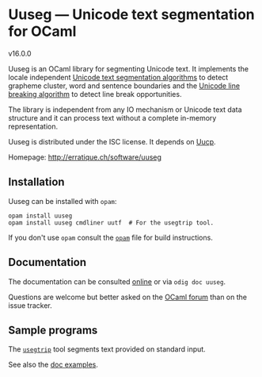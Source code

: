 Uuseg — Unicode text segmentation for OCaml
===============================================================================
v16.0.0

Uuseg is an OCaml library for segmenting Unicode text. It implements
the locale independent [Unicode text segmentation algorithms][1] to
detect grapheme cluster, word and sentence boundaries and the [Unicode
line breaking algorithm][2] to detect line break opportunities.

The library is independent from any IO mechanism or Unicode text data
structure and it can process text without a complete in-memory
representation.

Uuseg is distributed under the ISC license. It depends on [Uucp].

[1]: http://www.unicode.org/reports/tr29/
[2]: http://www.unicode.org/reports/tr14/
[Uucp]: http://erratique.ch/software/uucp

Homepage: <http://erratique.ch/software/uuseg>

## Installation

Uuseg can be installed with `opam`:

    opam install uuseg
    opam install uuseg cmdliner uutf  # For the usegtrip tool. 

If you don't use `opam` consult the [`opam`](opam) file for build
instructions.

## Documentation

The documentation can be consulted [online] or via `odig doc uuseg`.

Questions are welcome but better asked on the [OCaml forum] than on 
the issue tracker.

[online]: http://erratique.ch/software/uuseg/doc/
[OCaml forum]: https://discuss.ocaml.org/


## Sample programs

The [`usegtrip`] tool segments text provided on standard input.

See also the [doc examples].

[`usegtrip`]: test/usegtrip.ml
[doc examples]: test/examples.ml
